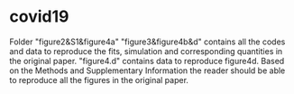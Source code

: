 # covid19

Folder "figure2&S1&figure4a" "figure3&figure4b&d" contains all the codes and data to reproduce the fits, simulation and corresponding quantities in the original paper. "figure4.d" contains data to reproduce figure4d. Based on the Methods and Supplementary Information the reader should be able to reproduce all the figures in the original paper.
